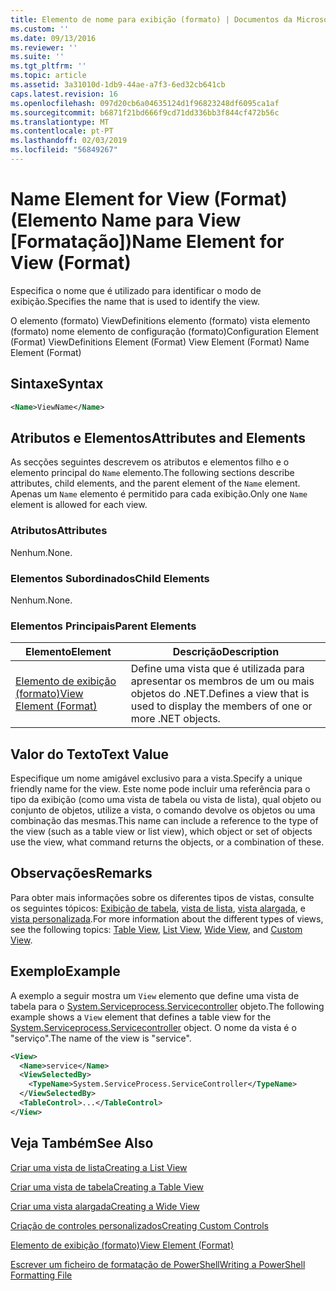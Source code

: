 ```yaml
---
title: Elemento de nome para exibição (formato) | Documentos da Microsoft
ms.custom: ''
ms.date: 09/13/2016
ms.reviewer: ''
ms.suite: ''
ms.tgt_pltfrm: ''
ms.topic: article
ms.assetid: 3a31010d-1db9-44ae-a7f3-6ed32cb641cb
caps.latest.revision: 16
ms.openlocfilehash: 097d20cb6a04635124d1f96823248df6095ca1af
ms.sourcegitcommit: b6871f21bd666f9cd71dd336bb3f844cf472b56c
ms.translationtype: MT
ms.contentlocale: pt-PT
ms.lasthandoff: 02/03/2019
ms.locfileid: "56849267"
---
```

# <a name="name-element-for-view-format"></a><span data-ttu-id="ab7b0-102">Name Element for View (Format) (Elemento Name para View [Formatação])</span><span class="sxs-lookup"><span data-stu-id="ab7b0-102">Name Element for View (Format)</span></span>

<span data-ttu-id="ab7b0-103">Especifica o nome que é utilizado para identificar o modo de exibição.</span><span class="sxs-lookup"><span data-stu-id="ab7b0-103">Specifies the name that is used to identify the view.</span></span>

<span data-ttu-id="ab7b0-104">O elemento (formato) ViewDefinitions elemento (formato) vista elemento (formato) nome elemento de configuração (formato)</span><span class="sxs-lookup"><span data-stu-id="ab7b0-104">Configuration Element (Format) ViewDefinitions Element (Format) View Element (Format) Name Element (Format)</span></span>

## <a name="syntax"></a><span data-ttu-id="ab7b0-105">Sintaxe</span><span class="sxs-lookup"><span data-stu-id="ab7b0-105">Syntax</span></span>

```xml
<Name>ViewName</Name>
```

## <a name="attributes-and-elements"></a><span data-ttu-id="ab7b0-106">Atributos e Elementos</span><span class="sxs-lookup"><span data-stu-id="ab7b0-106">Attributes and Elements</span></span>

<span data-ttu-id="ab7b0-107">As secções seguintes descrevem os atributos e elementos filho e o elemento principal do `Name` elemento.</span><span class="sxs-lookup"><span data-stu-id="ab7b0-107">The following sections describe attributes, child elements, and the parent element of the `Name` element.</span></span> <span data-ttu-id="ab7b0-108">Apenas um `Name` elemento é permitido para cada exibição.</span><span class="sxs-lookup"><span data-stu-id="ab7b0-108">Only one `Name` element is allowed for each view.</span></span>

### <a name="attributes"></a><span data-ttu-id="ab7b0-109">Atributos</span><span class="sxs-lookup"><span data-stu-id="ab7b0-109">Attributes</span></span>

<span data-ttu-id="ab7b0-110">Nenhum.</span><span class="sxs-lookup"><span data-stu-id="ab7b0-110">None.</span></span>

### <a name="child-elements"></a><span data-ttu-id="ab7b0-111">Elementos Subordinados</span><span class="sxs-lookup"><span data-stu-id="ab7b0-111">Child Elements</span></span>

<span data-ttu-id="ab7b0-112">Nenhum.</span><span class="sxs-lookup"><span data-stu-id="ab7b0-112">None.</span></span>

### <a name="parent-elements"></a><span data-ttu-id="ab7b0-113">Elementos Principais</span><span class="sxs-lookup"><span data-stu-id="ab7b0-113">Parent Elements</span></span>

|<span data-ttu-id="ab7b0-114">Elemento</span><span class="sxs-lookup"><span data-stu-id="ab7b0-114">Element</span></span>|<span data-ttu-id="ab7b0-115">Descrição</span><span class="sxs-lookup"><span data-stu-id="ab7b0-115">Description</span></span>|
|-------------|-----------------|
|[<span data-ttu-id="ab7b0-116">Elemento de exibição (formato)</span><span class="sxs-lookup"><span data-stu-id="ab7b0-116">View Element (Format)</span></span>](./view-element-format.md)|<span data-ttu-id="ab7b0-117">Define uma vista que é utilizada para apresentar os membros de um ou mais objetos do .NET.</span><span class="sxs-lookup"><span data-stu-id="ab7b0-117">Defines a view that is used to display the members of one or more .NET objects.</span></span>|

## <a name="text-value"></a><span data-ttu-id="ab7b0-118">Valor do Texto</span><span class="sxs-lookup"><span data-stu-id="ab7b0-118">Text Value</span></span>

<span data-ttu-id="ab7b0-119">Especifique um nome amigável exclusivo para a vista.</span><span class="sxs-lookup"><span data-stu-id="ab7b0-119">Specify a unique friendly name for the view.</span></span> <span data-ttu-id="ab7b0-120">Este nome pode incluir uma referência para o tipo da exibição (como uma vista de tabela ou vista de lista), qual objeto ou conjunto de objetos, utilize a vista, o comando devolve os objetos ou uma combinação das mesmas.</span><span class="sxs-lookup"><span data-stu-id="ab7b0-120">This name can include a reference to the type of the view (such as a table view or list view), which object or set of objects use the view, what command returns the objects, or a combination of these.</span></span>

## <a name="remarks"></a><span data-ttu-id="ab7b0-121">Observações</span><span class="sxs-lookup"><span data-stu-id="ab7b0-121">Remarks</span></span>

<span data-ttu-id="ab7b0-122">Para obter mais informações sobre os diferentes tipos de vistas, consulte os seguintes tópicos: [Exibição de tabela](./creating-a-table-view.md), [vista de lista](./creating-a-list-view.md), [vista alargada](./creating-a-wide-view.md), e [vista personalizada](./creating-custom-controls.md).</span><span class="sxs-lookup"><span data-stu-id="ab7b0-122">For more information about the different types of views, see the following topics: [Table View](./creating-a-table-view.md), [List View](./creating-a-list-view.md), [Wide View](./creating-a-wide-view.md), and [Custom View](./creating-custom-controls.md).</span></span>

## <a name="example"></a><span data-ttu-id="ab7b0-123">Exemplo</span><span class="sxs-lookup"><span data-stu-id="ab7b0-123">Example</span></span>

<span data-ttu-id="ab7b0-124">A exemplo a seguir mostra um `View` elemento que define uma vista de tabela para o [System.Serviceprocess.Servicecontroller](/dotnet/api/System.ServiceProcess.ServiceController) objeto.</span><span class="sxs-lookup"><span data-stu-id="ab7b0-124">The following example shows a `View` element that defines a table view for the [System.Serviceprocess.Servicecontroller](/dotnet/api/System.ServiceProcess.ServiceController) object.</span></span> <span data-ttu-id="ab7b0-125">O nome da vista é o "serviço".</span><span class="sxs-lookup"><span data-stu-id="ab7b0-125">The name of the view is "service".</span></span>

```xml
<View>
  <Name>service</Name>
  <ViewSelectedBy>
    <TypeName>System.ServiceProcess.ServiceController</TypeName>
  </ViewSelectedBy>
  <TableControl>...</TableControl>
</View>

```

## <a name="see-also"></a><span data-ttu-id="ab7b0-126">Veja Também</span><span class="sxs-lookup"><span data-stu-id="ab7b0-126">See Also</span></span>

[<span data-ttu-id="ab7b0-127">Criar uma vista de lista</span><span class="sxs-lookup"><span data-stu-id="ab7b0-127">Creating a List View</span></span>](./creating-a-list-view.md)

[<span data-ttu-id="ab7b0-128">Criar uma vista de tabela</span><span class="sxs-lookup"><span data-stu-id="ab7b0-128">Creating a Table View</span></span>](./creating-a-table-view.md)

[<span data-ttu-id="ab7b0-129">Criar uma vista alargada</span><span class="sxs-lookup"><span data-stu-id="ab7b0-129">Creating a Wide View</span></span>](./creating-a-wide-view.md)

[<span data-ttu-id="ab7b0-130">Criação de controles personalizados</span><span class="sxs-lookup"><span data-stu-id="ab7b0-130">Creating Custom Controls</span></span>](./creating-custom-controls.md)

[<span data-ttu-id="ab7b0-131">Elemento de exibição (formato)</span><span class="sxs-lookup"><span data-stu-id="ab7b0-131">View Element (Format)</span></span>](./view-element-format.md)

[<span data-ttu-id="ab7b0-132">Escrever um ficheiro de formatação de PowerShell</span><span class="sxs-lookup"><span data-stu-id="ab7b0-132">Writing a PowerShell Formatting File</span></span>](./writing-a-powershell-formatting-file.md)
